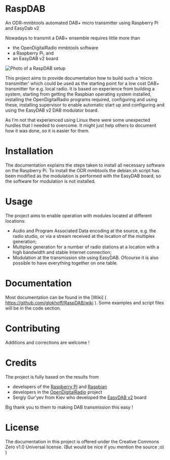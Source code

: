 # RaspDAB
An ODR-mmbtools automated DAB+ micro transmitter using Raspberry Pi and EasyDab v2

Nowadays to transmit a DAB+ ensemble requires little more than 
- the OpenDigitalRadio mmbtools software
- a Raspberry Pi, and
- an EasyDAB v2 board

![Photo of a RaspDAB setup](https://lh3.googleusercontent.com/xwmsbN_9FZEk_8zasF-dzpAjSGXvDYWWQvw34nfMGpAJHi8_OwQ1OORnRLHqSGrEjtT1nHSEqyPH9IA=w1304-h697)

This project aims to provide documentation how to build such a 'micro transmitter' which could be used as the starting point for a low cost DAB+ transmitter for e.g. local radio. It is based on experience from building a system, starting from getting the Raspbian operating system installed, installing the OpenDigitalRadio programs required, configuring and using these, installing supervisor to enable automatic start up and configuring and using the EasyDAB v2 DAB modulator board.

As I'm not that experienced using Linux there were some unexpected hurdles that I needed to overcome. It might just help others to document how it was done, so it is easier for them. 

# Installation

The documentation explains the steps taken to install all necessary software on the Raspberry Pi. To install the ODR mmbtools the debian.sh script has been modified as the modulation is performed with the EasyDAB board, so the software for modulation is not installed.

# Usage

The project aims to enable operation with modules located at different locations: 
- Audio and Program Associated Data encoding at the source, e.g. the radio studio, or via a stream received at the location of the multiplex generation;
- Multiplex generation for a number of radio stations at a location with a high bandwidth and stable Internet connection;
- Modulation at the transmission site using EasyDAB.
Ofcourse it is also possible to have everything together on one table.

# Documentation

Most documentation can be found in the [Wiki] ( https://github.com/glokhoff/RaspDAB/wiki ). Some examples and script files will be in the code section.

# Contributing

Additions and corrections are welcome !

# Credits

The project is fully based on the results from
- developers of the [Raspberry Pi](https://www.raspberrypi.org/) and [Raspbian](http://www.raspbian.org/) 
- developers in the [OpenDigitalRadio](http://www.opendigitalradio.org/) project
- Sergiy Gur'yev from Kiev who developed the [EasyDAB v2](http://tipok.org.ua/node/46) board

Big thank you to them to making DAB transmission this easy !

# License

The documentation in this project is offered under the Creative Commons Zero v1.0 Universal license.
(But would be nice if you mention the source ;o) )
